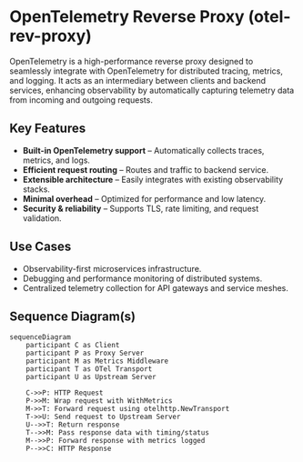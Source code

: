 # OpenTelemetry Reverse Proxy (otel-rev-proxy)

OpenTelemetry is a high-performance reverse proxy designed to seamlessly integrate with OpenTelemetry for distributed tracing, metrics, and logging. It acts as an intermediary between clients and backend services, enhancing observability by automatically capturing telemetry data from incoming and outgoing requests.

## Key Features

- **Built-in OpenTelemetry support** – Automatically collects traces, metrics, and logs.
- **Efficient request routing** – Routes and traffic to backend service.
- **Extensible architecture** – Easily integrates with existing observability stacks.
- **Minimal overhead** – Optimized for performance and low latency.
- **Security & reliability** – Supports TLS, rate limiting, and request validation.

## Use Cases

- Observability-first microservices infrastructure.
- Debugging and performance monitoring of distributed systems.
- Centralized telemetry collection for API gateways and service meshes.

## Sequence Diagram(s)

```mermaid
sequenceDiagram
    participant C as Client
    participant P as Proxy Server
    participant M as Metrics Middleware
    participant T as OTel Transport
    participant U as Upstream Server

    C->>P: HTTP Request
    P->>M: Wrap request with WithMetrics
    M->>T: Forward request using otelhttp.NewTransport
    T->>U: Send request to Upstream Server
    U-->>T: Return response
    T-->>M: Pass response data with timing/status
    M-->>P: Forward response with metrics logged
    P-->>C: HTTP Response
```
